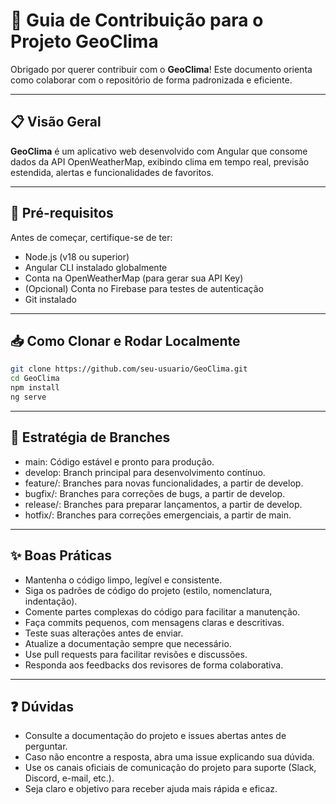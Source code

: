 # 🤝 Guia de Contribuição para o Projeto GeoClima

Obrigado por querer contribuir com o **GeoClima**! Este documento orienta como colaborar com o repositório de forma padronizada e eficiente.

---

## 📋 Visão Geral

**GeoClima** é um aplicativo web desenvolvido com Angular que consome dados da API OpenWeatherMap, exibindo clima em tempo real, previsão estendida, alertas e funcionalidades de favoritos.

---

## 🧰 Pré-requisitos

Antes de começar, certifique-se de ter:

- Node.js (v18 ou superior)
- Angular CLI instalado globalmente
- Conta na OpenWeatherMap (para gerar sua API Key)
- (Opcional) Conta no Firebase para testes de autenticação
- Git instalado

---

## 📥 Como Clonar e Rodar Localmente

```bash
git clone https://github.com/seu-usuario/GeoClima.git
cd GeoClima
npm install
ng serve
```
---

## 🌿 Estratégia de Branches
- main: Código estável e pronto para produção.
- develop: Branch principal para desenvolvimento contínuo.
- feature/: Branches para novas funcionalidades, a partir de develop.
- bugfix/: Branches para correções de bugs, a partir de develop.
- release/: Branches para preparar lançamentos, a partir de develop.
- hotfix/: Branches para correções emergenciais, a partir de main.

---

## ✨ Boas Práticas
- Mantenha o código limpo, legível e consistente.
- Siga os padrões de código do projeto (estilo, nomenclatura, indentação).
- Comente partes complexas do código para facilitar a manutenção.
- Faça commits pequenos, com mensagens claras e descritivas.
- Teste suas alterações antes de enviar.
- Atualize a documentação sempre que necessário.
- Use pull requests para facilitar revisões e discussões.
- Responda aos feedbacks dos revisores de forma colaborativa.

---

## ❓ Dúvidas
- Consulte a documentação do projeto e issues abertas antes de perguntar.
- Caso não encontre a resposta, abra uma issue explicando sua dúvida.
- Use os canais oficiais de comunicação do projeto para suporte (Slack, Discord, e-mail, etc.).
- Seja claro e objetivo para receber ajuda mais rápida e eficaz.
